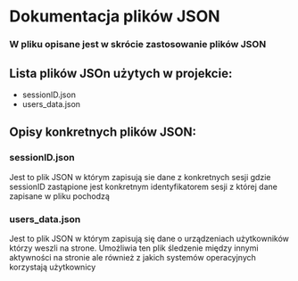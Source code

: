 # Dokumentacja plików JSON
### W pliku opisane jest w skrócie zastosowanie plików JSON

## Lista plików JSOn użytych w projekcie:
- sessionID.json
- users_data.json

## Opisy konkretnych plików JSON:

### sessionID.json
Jest to plik JSON w którym zapisują sie dane z konkretnych sesji gdzie sessionID zastąpione jest konkretnym identyfikatorem sesji z której dane zapisane w pliku pochodzą
### users_data.json
Jest to plik JSON w którym zapisują się dane o urządzeniach użytkowników którzy weszli na strone. Umożliwia ten plik śledzenie między innymi aktywności na stronie ale również z jakich systemów operacyjnych korzystają użytkownicy